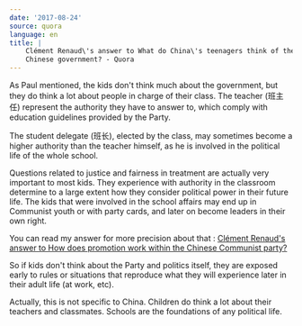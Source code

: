 ```yaml
---
date: '2017-08-24'
source: quora
language: en
title: |
    Clément Renaud\'s answer to What do China\'s teenagers think of the
    Chinese government? - Quora
---
```


As Paul mentioned, the kids don\'t think much about the government, but
they do think a lot about people in charge of their class. The teacher
(班主任) represent the authority they have to answer to, which comply
with education guidelines provided by the Party.

The student delegate (班长), elected by the class, may sometimes become
a higher authority than the teacher himself, as he is involved in the
political life of the whole school.

Questions related to justice and fairness in treatment are actually very
important to most kids. They experience with authority in the classroom
determine to a large extent how they consider political power in their
future life. The kids that were involved in the school affairs may end
up in Communist youth or with party cards, and later on become leaders
in their own right.

You can read my answer for more precision about that : [Clément
Renaud\'s answer to How does promotion work within the Chinese Communist
party?](http://quora.com/How-does-promotion-work-within-the-Chinese-Communist-party/answer/Cl%C3%A9ment-Renaud)

So if kids don\'t think about the Party and politics itself, they are
exposed early to rules or situations that reproduce what they will
experience later in their adult life (at work, etc).

Actually, this is not specific to China. Children do think a lot about
their teachers and classmates. Schools are the foundations of any
political life.
